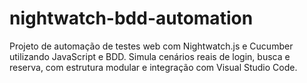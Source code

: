 # nightwatch-bdd-automation
Projeto de automação de testes web com Nightwatch.js e Cucumber utilizando JavaScript e BDD. Simula cenários reais de login, busca e reserva, com estrutura modular e integração com Visual Studio Code.
